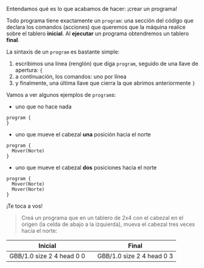 Entendamos qué es lo que acabamos de hacer: ¡crear un programa!

Todo programa tiene exactamente un `program`: una sección del código que declara los comandos (acciones) que queremos que la máquina realice sobre el tablero **inicial**. Al **ejecutar** un programa obtendremos un tablero **final**.

La sintaxis de un `program` es bastante simple:

1. escribimos una línea (renglón) que diga `program`, seguido de una llave de apertura: `{`
1. a continuación, los comandos: uno por línea
1. y finalmente, una última llave que cierra la que abrimos anteriormente `}`

Vamos a ver algunos ejemplos de `program`s:

* uno que no hace nada

```gobstones
program {
}
```

* uno que mueve el cabezal **una** posición hacia el norte

```gobstones
program {
  Mover(Norte)
}
```

* uno que mueve el cabezal **dos** posiciones hacia el norte

```gobstones
program {
  Mover(Norte)
  Mover(Norte)
}
```

¡Te toca a vos!


> Creá un programa que en un tablero de 2x4 con el cabezal en el origen (la celda de abajo a la izquierda), mueva el cabezal tres veces hacia el norte:
>
<table class= "table table-borderless" style="width:100%">
  <thead>
  <tr>
    <th style="text-align: center">Inicial</th>
    <th style="text-align: center"></th> 
    <th style="text-align: center">Final</th>
  </tr>
  </thead>
  <tbody>
  <tr>
    <td style="text-align: center">  
      <gs-board>
        GBB/1.0
        size 2 4
        head 0 0
      </gs-board>
    </td>
    <td style="text-align: center"><i class="fa fa-arrow-right"></i></td> 
    <td style="text-align: center">
      <gs-board>
        GBB/1.0
        size 2 4
        head 0 3
      </gs-board>
    </td>
  </tr>
  <tbody>
</table>

